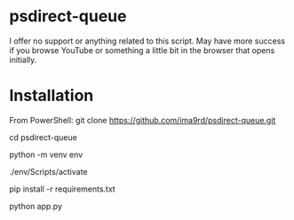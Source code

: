 ﻿# psdirect-queue
I offer no support or anything related to this script. May have more success if you browse YouTube or something a little bit in the browser that opens initially.

# Installation
From PowerShell:
git clone https://github.com/ima9rd/psdirect-queue.git

cd psdirect-queue

python -m venv env

./env/Scripts/activate

pip install -r requirements.txt

python app.py

